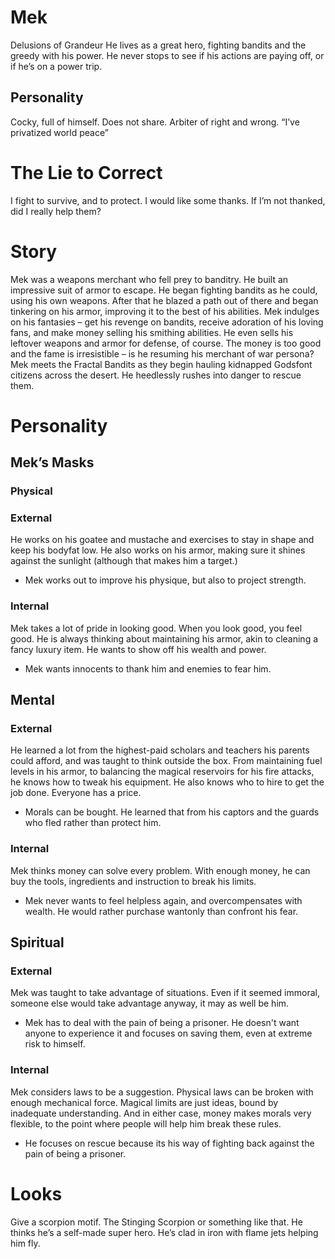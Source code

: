 # Mek
Delusions of Grandeur
He lives as a great hero, fighting bandits and the greedy with his power. He never stops to see if his actions are paying off, or if he’s on a power trip.
## Personality
Cocky, full of himself. Does not share. Arbiter of right and wrong.
“I’ve privatized world peace”
# The Lie to Correct
I fight to survive, and to protect. I would like some thanks.
If I’m not thanked, did I really help them?
# Story
Mek was a weapons merchant who fell prey to banditry. He built an impressive suit of armor to escape. He began fighting bandits as he could, using his own weapons. After that he blazed a path out of there and began tinkering on his armor, improving it to the best of his abilities.
Mek indulges on his fantasies – get his revenge on bandits, receive adoration of his loving fans, and make money selling his smithing abilities. He even sells his leftover weapons and armor for defense, of course. The money is too good and the fame is irresistible – is he resuming his merchant of war persona?
Mek meets the Fractal Bandits as they begin hauling kidnapped Godsfont citizens across the desert. He heedlessly rushes into danger to rescue them.

# Personality
## Mek’s Masks
### Physical
### External
He works on his goatee and mustache and exercises to stay in shape and keep his bodyfat low.
He also works on his armor, making sure it shines against the sunlight (although that makes him a target.)

- Mek works out to improve his physique, but also to project strength.
### Internal
Mek takes a lot of pride in looking good. When you look good, you feel good.
He is always thinking about maintaining his armor, akin to cleaning a fancy luxury item. He wants to show off his wealth and power.

- Mek wants innocents to thank him and enemies to fear him.
## Mental
### External
He learned a lot from the highest-paid scholars and teachers his parents could afford, and was taught to think outside the box. From maintaining fuel levels in his armor, to balancing the magical reservoirs for his fire attacks, he knows how to tweak his equipment.
He also knows who to hire to get the job done. Everyone has a price.

- Morals can be bought. He learned that from his captors and the guards who fled rather than protect him.
### Internal
Mek thinks money can solve every problem. With enough money, he can buy the tools, ingredients and instruction to break his limits.

- Mek never wants to feel helpless again, and overcompensates with wealth. He would rather purchase wantonly than confront his fear.
## Spiritual
### External
Mek was taught to take advantage of situations. Even if it seemed immoral, someone else would take advantage anyway, it may as well be him.

- Mek has to deal with the pain of being a prisoner. He doesn't want anyone to experience it and focuses on saving them, even at extreme risk to himself.
### Internal
Mek considers laws to be a suggestion. Physical laws can be broken with enough mechanical force. Magical limits are just ideas, bound by inadequate understanding. And in either case, money makes morals very flexible, to the point where people will help him break these rules.

- He focuses on rescue because its his way of fighting back against the pain of being a prisoner.
# Looks
Give a scorpion motif. The Stinging Scorpion or something like that.
He thinks he’s a self-made super hero. He’s clad in iron with flame jets helping him fly.